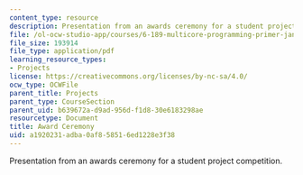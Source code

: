 ```yaml
---
content_type: resource
description: Presentation from an awards ceremony for a student project competition.
file: /ol-ocw-studio-app/courses/6-189-multicore-programming-primer-january-iap-2007/a1920231adba0af858516ed1228e3f38_6189awards.pdf
file_size: 193914
file_type: application/pdf
learning_resource_types:
- Projects
license: https://creativecommons.org/licenses/by-nc-sa/4.0/
ocw_type: OCWFile
parent_title: Projects
parent_type: CourseSection
parent_uid: b639672a-d9ad-956d-f1d8-30e6183298ae
resourcetype: Document
title: Award Ceremony
uid: a1920231-adba-0af8-5851-6ed1228e3f38
---
```

Presentation from an awards ceremony for a student project competition.
